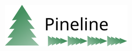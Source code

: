 <p align="center">
  <a href="https://pineline.readthedocs.io/">
    <img alt="Pineline"
    src="https://raw.githubusercontent.com/NNPDF/pineline/main/docs/source/_static/logo.svg?token=GHSAT0AAAAAABQLUW254RBS3BJJ76ZSJZL4YW3IGBA"
    width=400>
  </a>
</p>
